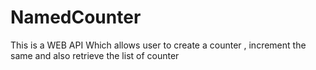 # NamedCounter
This  is a WEB API Which allows user to create a counter , increment the same and also retrieve the list of counter
